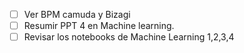 - [ ] Ver BPM camuda y Bizagi
- [ ]  Resumir PPT 4 en Machine learning.
- [ ] Revisar los notebooks de Machine Learning 1,2,3,4